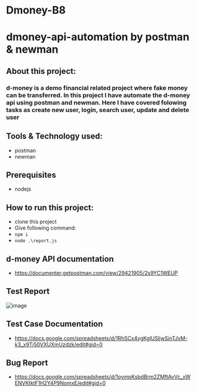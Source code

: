 # Dmoney-B8
# dmoney-api-automation by postman & newman

## About this project:
### d-money is a demo financial related project where fake money can be transferred. In this project I have automate the d-money api using postman and newman. Here I have covered folowing tasks as create new user, login, search user, update and delete user

## Tools & Technology used:
- postman
- newman

## Prerequisites
- nodejs

## How to run this project:
- clone this project
- Give following command:
- ``` npm i ```
- ``` node .\report.js ```

## d-money API documentation
- https://documenter.getpostman.com/view/29421905/2s9YC1WEUP

## Test Report
![image](https://github.com/bushrasd7/Dmoney-B8/assets/102007511/b9126fcf-e293-44fc-b273-748ec53315e7)


## Test Case Documentation
- https://docs.google.com/spreadsheets/d/1RhSCx4ygKglUSljwSinTJvM-k3_x9Tj50VXUXmUzdzk/edit#gid=0

## Bug Report
- https://docs.google.com/spreadsheets/d/1oympKsbdBrm2ZMftAvVc_xWENVKtktF1H2Y4P9NomxE/edit#gid=0
